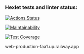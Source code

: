 ### Hexlet tests and linter status:
[![Actions Status](https://github.com/devbulygin/java-project-73/workflows/hexlet-check/badge.svg)](https://github.com/devbulygin/java-project-73/actions)

[![Maintainability](https://api.codeclimate.com/v1/badges/607ca1028cb07d832cf0/maintainability)](https://codeclimate.com/github/devbulygin/java-project-73/maintainability)

[![Test Coverage](https://api.codeclimate.com/v1/badges/607ca1028cb07d832cf0/test_coverage)](https://codeclimate.com/github/devbulygin/java-project-73/test_coverage)


web-production-faa1.up.railway.app